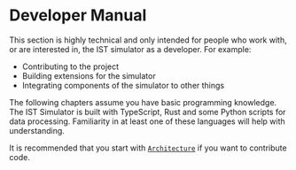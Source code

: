# Developer Manual

This section is highly technical and only intended for people 
who work with, or are interested in, the IST simulator as a developer.
For example:
  - Contributing to the project
  - Building extensions for the simulator
  - Integrating components of the simulator to other things

The following chapters assume you have basic programming knowledge.
The IST Simulator is built with TypeScript, Rust and some Python scripts
for data processing. Familiarity in at least one of these languages will
help with understanding.

It is recommended that you start with [`Architecture`](./arch/index.md)
if you want to contribute code.

